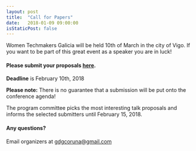 ```yaml
---
layout: post
title:  "Call for Papers"
date:   2018-01-09 09:00:00
isStaticPost: false
---
```

Women Techmakers Galicia will be held 10th of March in the city of Vigo. If you want to be part of this great event as a speaker you are in luck!


#### Please submit your proposals [here](https://forms.gle/PaefR6diGzCihh256).
__Deadline__ is February 10th, 2018

__Please note:__ There is no guarantee that a submission will be put onto the conference agenda!<br/>

The program committee picks the most interesting talk proposals and informs the selected submitters until February 15, 2018.<br/>

#### Any questions?
Email organizers at [gdgcoruna@gmail.com](mailto:gdgcoruna@gmail.com)
